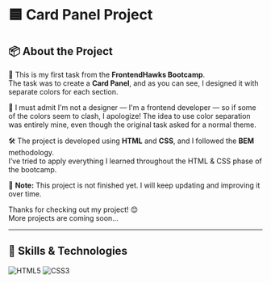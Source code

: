 # 🟦 Card Panel Project

## 📦 About the Project

🧩 This is my first task from the **FrontendHawks Bootcamp**.  
The task was to create a **Card Panel**, and as you can see, I designed it with separate colors for each section.  

🎨 I must admit I'm not a designer — I'm a frontend developer — so if some of the colors seem to clash, I apologize! The idea to use color separation was entirely mine, even though the original task asked for a normal theme.

🛠 The project is developed using **HTML** and **CSS**, and I followed the **BEM** methodology.  
I’ve tried to apply everything I learned throughout the HTML & CSS phase of the bootcamp.

🚧 **Note:** This project is not finished yet. I will keep updating and improving it over time.

Thanks for checking out my project! 😊  
More projects are coming soon...

---

## 🚀 Skills & Technologies

![HTML5](https://img.shields.io/badge/HTML5-E34F26?style=for-the-badge&logo=html5&logoColor=white)
![CSS3](https://img.shields.io/badge/CSS3-1572B6?style=for-the-badge&logo=css3&logoColor=white)
